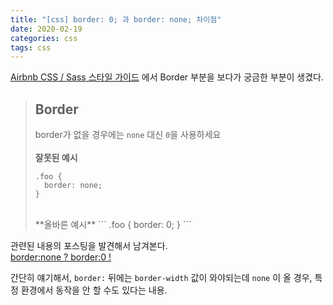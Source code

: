 ```yaml
---
title: "[css] border: 0; 과 border: none; 차이점"
date: 2020-02-19
categories: css
tags: css
---
```


[Airbnb CSS / Sass 스타일 가이드](https://github.com/CodeMakeBros/css-style-guide#user-content-border) 에서 Border 부분을 보다가 궁금한 부분이 생겼다.

> ## Border  
> border가 없을 경우에는 `none` 대신 `0`을 사용하세요  
> <br>
> **잘못된 예시**
> ```
> .foo {
>   border: none;
> }
> ```
> <br>
> **올바른 예시**
> ```
> .foo {
>   border: 0;
> }
> ```

관련된 내용의 포스팅을 발견해서 남겨본다.  
[border:none ? border:0 !](https://trend21c.tistory.com/287)

간단히 얘기해서, `border:` 뒤에는 `border-width` 값이 와야되는데 `none` 이 올 경우, 특정 환경에서 동작을 안 할 수도 있다는 내용.


